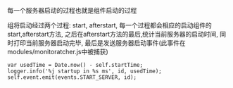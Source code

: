 每一个服务器启动的过程也就是组件启动的过程

组将启动经过两个过程: start, afterstart, 每一个过程都会相应的启动组件的start,afterstart方法,
之后在afterstart方法的最后,统计当前服务器的启动时间, 同时打印当前服务器启动完毕,
最后是发送服务器启动事件(此事件在modules/monitoratcher.js中被捕获)
```
var usedTime = Date.now() - self.startTime;
logger.info('%j startup in %s ms', id, usedTime);
self.event.emit(events.START_SERVER, id);
```